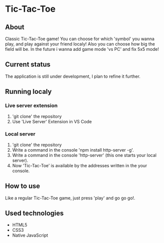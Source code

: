 # Tic-Tac-Toe

## About

Classic Tic-Tac-Toe game! You can choose for which 'symbol' you wanna play, and play against your friend localy! Also you can choose how big the field will be. In the future i wanna add game mode 'vs PC' and fix 5x5 mode!

## Current status

The application is still under development, I plan to refine it further.


## Running localy

### Live server extension

1. 'git clone' the repository
2. Use 'Live Server' Extension in VS Code

### Local server

1. 'git clone' the repository
2. Write a command in the console 'npm install http-server -g'.
3. Write a command in the console 'http-server' (this one starts your local server).
4. Now 'Tic-Tac-Toe' is available by the addresses written in the your console.

## How to use

Like a regular Tic-Tac-Toe game, just press 'play' and go go go!.

## Used technologies

- HTML5
- CSS3
- Native JavaScript
